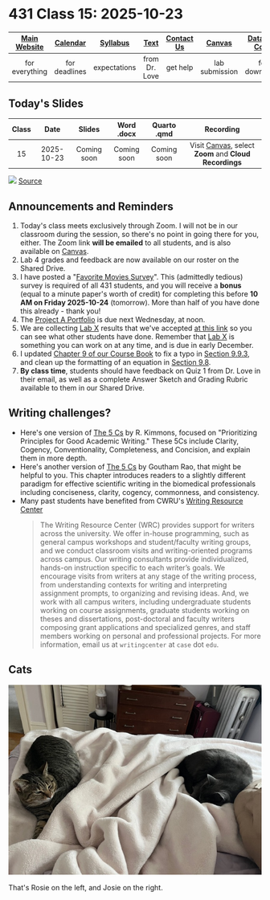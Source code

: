 # 431 Class 15: 2025-10-23

[Main Website](https://thomaselove.github.io/431-2025/) | [Calendar](https://thomaselove.github.io/431-2025/calendar.html) | [Syllabus](https://thomaselove.github.io/431-syllabus-2025/) | [Text](https://thomaselove.github.io/431-book/) | [Contact Us](https://thomaselove.github.io/431-2025/contact.html) | [Canvas](https://canvas.case.edu) | [Data and Code](https://github.com/THOMASELOVE/431-data)
:-----------: | :--------------: | :----------: | :---------: | :-------------: | :-----------: | :------------:
for everything | for deadlines | expectations | from Dr. Love | get help | lab submission | for downloads

## Today's Slides

Class | Date | Slides | Word .docx | Quarto .qmd | Recording
:---: | :--------: | :------: | :------: | :------: | :-------------:
15 | 2025-10-23 | Coming soon | Coming soon | Coming soon | Visit [Canvas](https://canvas.case.edu/), select **Zoom** and **Cloud Recordings**

<!-- 

15 | 2025-10-23 | **[Slides 15](https://thomaselove.github.io/431-slides-2025/class15.html)** | **[Word 15](https://thomaselove.github.io/431-slides-2025/class15w.docx)** | **[Code 15](https://github.com/THOMASELOVE/431-slides-2025/blob/main/class15.qmd)** | Visit [Canvas](https://canvas.case.edu/), select **Zoom** and **Cloud Recordings**

-->

![](https://imgs.xkcd.com/comics/frequentists_vs_bayesians.png) [Source](https://xkcd.com/1132/)

## Announcements and Reminders

1. Today's class meets exclusively through Zoom. I will not be in our classroom during the session, so there's no point in going there for you, either. The Zoom link **will be emailed** to all students, and is also available on [Canvas](https://canvas.case.edu/).
2. Lab 4 grades and feedback are now available on our roster on the Shared Drive.
3. I have posted a "[Favorite Movies Survey](https://bit.ly/431-2025-movies-survey)". This (admittedly tedious) survey is required of all 431 students, and you will receive a **bonus** (equal to a minute paper's worth of credit) for completing this before **10 AM on Friday 2025-10-24** (tomorrow). More than half of you have done this already - thank you!
4. The [Project A Portfolio](https://thomaselove.github.io/431-projectA-2025/) is due next Wednesday, at noon.
5. We are collecting [Lab X](https://github.com/THOMASELOVE/431-labs-2025/tree/main/labX) results that we've accepted [at this link](https://github.com/THOMASELOVE/431-labs-2025/blob/main/labX/websites_2025.md) so you can see what other students have done. Remember that [Lab X](https://github.com/THOMASELOVE/431-labs-2025/tree/main/labX) is something you can work on at any time, and is due in early December.
6. I updated [Chapter 9 of our Course Book](https://thomaselove.github.io/431-book/09_transmore.html) to fix a typo in [Section 9.9.3](https://thomaselove.github.io/431-book/09_transmore.html#tukey-hsd-approach), and clean up the formatting of an equation in [Section 9.8](https://thomaselove.github.io/431-book/09_transmore.html#back-transforming-predictions).
7. **By class time**, students should have feedback on Quiz 1 from Dr. Love in their email, as well as a complete Answer Sketch and Grading Rubric available to them in our Shared Drive.

## Writing challenges?

- Here's one version of [The 5 Cs](https://edtechbooks.org/rapidwriting/5Cs) by R. Kimmons, focused on "Prioritizing Principles for Good Academic Writing." These 5Cs include Clarity, Cogency, Conventionality, Completeness, and Concision, and explain them in more depth.
- Here's another version of [The 5 Cs](https://academic.oup.com/book/60686/chapter-abstract/526938324?redirectedFrom=fulltext) by Goutham Rao, that might be helpful to you. This chapter introduces readers to a slightly different paradigm for effective scientific writing in the biomedical professionals including conciseness, clarity, cogency, commonness, and consistency.
- Many past students have benefited from CWRU's [Writing Resource Center](https://case.edu/writing/resources/writing-resource-center)
    > The Writing Resource Center (WRC) provides support for writers across the university. We offer in-house programming, such as general campus workshops and student/faculty writing groups, and we conduct classroom visits and writing-oriented programs across campus. Our writing consultants provide individualized, hands-on instruction specific to each writer’s goals. We encourage visits from writers at any stage of the writing process, from understanding contexts for writing and interpreting assignment prompts, to organizing and revising ideas. And, we work with all campus writers, including undergraduate students working on course assignments, graduate students working on theses and dissertations, post-doctoral and faculty writers composing grant applications and specialized genres, and staff members working on personal and professional projects. For more information, email us at `writingcenter` at `case` dot `edu`.

## Cats

![](https://github.com/THOMASELOVE/431-classes-2025/blob/main/class15/images/two_cats_2025-10-19.png)

That's Rosie on the left, and Josie on the right.
